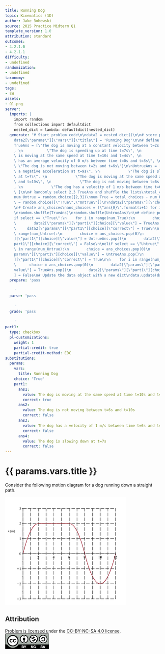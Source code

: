 ```yaml
---
title: Running Dog
topic: Kinematics (1D)
author: Jake Bobowski
source: 2015 Practice Midterm Q1
template_version: 1.0
attribution: standard
outcomes:
- 4.2.1.0
- 4.2.1.1
difficulty:
- undefined
randomization:
- undefined
taxonomy:
- undefined
tags:
- EW
assets:
- Q1.png
server:
  imports: |
    import random
    from collections import defaultdict
    nested_dict = lambda: defaultdict(nested_dict)
  generate: "# Start problem code\n\ndata2 = nested_dict()\n\n# store phrases etc\n\
    data2[\"params\"][\"vars\"][\"title\"] = 'Running Dog'\n\n# define useful variables/lists\n\
    TrueAns = [\"The dog is moving at a constant velocity between t=2s and t=6s\"\
    , \n           \"The dog is speeding up at time t=7s\", \n           \"The dog\
    \ is moving at the same speed at time t=10s and t=4s\", \n           \"The dog\
    \ has an average velocity of 0 m/s between time t=0s and t=8s\", \n          \
    \ \"The dog is not moving between t=2s and t=6s\"]\n\nUntrueAns = [\"The dog has\
    \ a negative acceleration at t=9s\", \n             \"The dog is slowing down\
    \ at t=7s\", \n             \"The dog is moving at the same speed at time t=8s\
    \ and t=10s\", \n             \"The dog is not moving between t=6s and t=10s\"\
    , \n             \"The dog has a velocity of 1 m/s between time t=6s and t=10s\"\
    \ ]\n\n# Randomly select 2,3 TrueAns and shuffle the lists\ntotal_choices = 4\n\
    num_Untrue = random.choice([2,3])\nnum_True = total_choices - num_Untrue\nselect\
    \ = random.choice([\"True\",\"Untrue\"])\n\ndata2[\"params\"][\"choice\"] = select\n\
    \n# Create ans_choices\nans_choices = [\"ans{0}\".format(i+1) for i in range(total_choices)]\n\
    \nrandom.shuffle(TrueAns)\nrandom.shuffle(UntrueAns)\n\n# define possible answers\n\
    if select == \"True\":\n    for i in range(num_True):\n        choice = ans_choices.pop(0)\n\
    \        data2[\"params\"][\"part1\"][choice][\"value\"] = TrueAns.pop()\n   \
    \     data2[\"params\"][\"part1\"][choice][\"correct\"] = True\n\n    for i in\
    \ range(num_Untrue):\n        choice = ans_choices.pop(0)\n        data2[\"params\"\
    ][\"part1\"][choice][\"value\"] = UntrueAns.pop()\n        data2[\"params\"][\"\
    part1\"][choice][\"correct\"] = False\n\nelif select == \"Untrue\":\n    for i\
    \ in range(num_Untrue):\n        choice = ans_choices.pop(0)\n        data2[\"\
    params\"][\"part1\"][choice][\"value\"] = UntrueAns.pop()\n        data2[\"params\"\
    ][\"part1\"][choice][\"correct\"] = True\n\n    for i in range(num_True):\n  \
    \      choice = ans_choices.pop(0)\n        data2[\"params\"][\"part1\"][choice][\"\
    value\"] = TrueAns.pop()\n        data2[\"params\"][\"part1\"][choice][\"correct\"\
    ] = False\n# Update the data object with a new dict\ndata.update(data2)\n"
  prepare: 'pass

    '
  parse: 'pass

    '
  grade: 'pass

    '
part1:
  type: checkbox
  pl-customizations:
    weight: 1
    partial-credit: true
    partial-credit-method: EDC
substitutions:
  params:
    vars:
      title: Running Dog
    choice: 'True'
    part1:
      ans1:
        value: The dog is moving at the same speed at time t=10s and t=4s
        correct: true
      ans2:
        value: The dog is not moving between t=6s and t=10s
        correct: false
      ans3:
        value: The dog has a velocity of 1 m/s between time t=6s and t=10s
        correct: false
      ans4:
        value: The dog is slowing down at t=7s
        correct: false
---
```

# {{ params.vars.title }}
Consider the following motion diagram for a dog running down a straight path.

<img src="Q1.png" alt= "A displacement time graph showing the dog increasing by 2 meters from t equals 0 seconds to t equals 2 seconds. The dog is not moving from t equals 2 seconds to t equals 6 seconds. The dog decreases 2 meters from t equals 6 seconds to t equals 8 seconds. The dog decreases to negative 2 meters from t equals 8 second to t equals 10 seconds. The dog increases 2 meters from t equals 10 seconds to t equals 12 seconds.">

## Attribution

Problem is licensed under the [CC-BY-NC-SA 4.0 license](https://creativecommons.org/licenses/by-nc-sa/4.0/).<br> ![The Creative Commons 4.0 license requiring attribution-BY, non-commercial-NC, and share-alike-SA license.](https://raw.githubusercontent.com/firasm/bits/master/by-nc-sa.png)